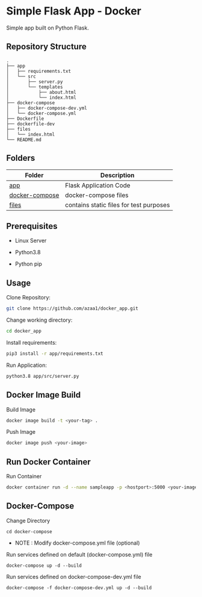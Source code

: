 # Simple Flask App - Docker

Simple app built on Python Flask. 

## Repository Structure
```
.
├── app
│   ├── requirements.txt
│   └── src
│       ├── server.py
│       └── templates
│           ├── about.html
│           └── index.html
├── docker-compose
│   ├── docker-compose-dev.yml
│   └── docker-compose.yml
├── Dockerfile
├── dockerfile-dev
├── files
│   └── index.html
└── README.md
```

## Folders

| Folder  | Description |
| ------------- | ------------- |
| [app](app) | Flask Application Code |
| [docker-compose](docker-compose)  | docker-compose files  |
| [files](files)  | contains static files for test purposes |

## Prerequisites 

* Linux Server

* Python3.8

* Python pip

## Usage

Clone Repository:
```bash
git clone https://github.com/azaa1/docker_app.git
```

Change working directory:
```bash
cd docker_app
```

Install requirements:
```bash
pip3 install -r app/requirements.txt
```

Run Application:
```bash
python3.8 app/src/server.py
```
## Docker Image Build

Build Image
```bash
docker image build -t <your-tag> .
```

Push Image
```bash
docker image push <your-image>
```

## Run Docker Container

Run Container
```bash
docker container run -d --name sampleapp -p <hostport>:5000 <your-image>
```

## Docker-Compose

Change Directory
```
cd docker-compose
```

* NOTE : Modify docker-compose.yml file (optional)

Run services defined on default (docker-compose.yml) file
```
docker-compose up -d --build
```

Run services defined on docker-compose-dev.yml file
```
docker-compose -f docker-compose-dev.yml up -d --build
```
